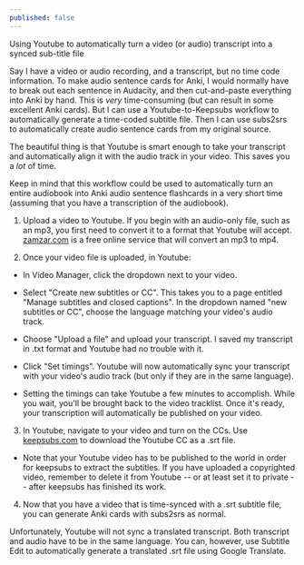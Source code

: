 ```yaml
---
published: false
---
```



Using Youtube to automatically turn a video (or audio) transcript into a synced sub-title file

Say I have a video or audio recording, and a transcript, but no time code information. To make audio sentence cards for Anki, I would normally have to break out each sentence in Audacity, and then cut-and-paste everything into Anki by hand. This is *very* time-consuming (but can result in some excellent Anki cards). But I can use a Youtube-to-Keepsubs workflow to automatically generate a time-coded subtitle file. Then I can use subs2srs to automatically create audio sentence cards from my original source.

The beautiful thing is that Youtube is smart enough to take your transcript and automatically align it with the audio track in your video. This saves you a *lot* of time.

Keep in mind that this workflow could be used to automatically turn an entire audiobook into Anki audio sentence flashcards in a very short time (assuming that you have a transcription of the audiobook).

1) Upload a video to Youtube. If you begin with an audio-only file, such as an mp3, you first need to convert it to a format that Youtube will accept. [zamzar.com](zamzar.com) is a free online service that will convert an mp3 to mp4.

2) Once your video file is uploaded, in Youtube:

- In Video Manager, click the dropdown next to your video.

- Select "Create new subtitles or CC". This takes you to a page entitled "Manage subtitles and closed captions". In the dropdown named "new subtitles or CC", choose the language matching your video's audio track.

- Choose "Upload a file" and upload your transcript. I saved my transcript in .txt format and Youtube had no trouble with it.

- Click "Set timings". Youtube will now automatically sync your transcript with your video's audio track (but only if they are in the same language).

- Setting the timings can take Youtube a few minutes to accomplish. While you wait, you'll be brought back to the video tracklist. Once it's ready, your transcription will automatically be published on your video.

3) In Youtube, navigate to your video and turn on the CCs. Use [keepsubs.com](keepsubs.com) to download the Youtube CC as a .srt file.

- Note that your Youtube video has to be published to the world in order for keepsubs to extract the subtitles. If you have uploaded a copyrighted video, remember to delete it from Youtube -- or at least set it to private -- after keepsubs has finished its work.

4) Now that you have a video that is time-synced with a .srt subtitle file, you can generate Anki cards with subs2srs as normal.

Unfortunately, Youtube will not sync a translated transcript. Both transcript and audio have to be in the same language. You can, however, use Subtitle Edit to automatically generate a translated .srt file using Google Translate.
